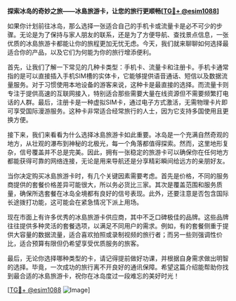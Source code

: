 **探索冰岛的奇妙之旅——冰島旅游卡，让您的旅行更顺畅[[TG💪+ @esim1088](https://t.me/s/esim1088)]**

如果你计划前往冰岛，那么选择一张适合自己的手机卡或流量卡是必不可少的步骤。无论是为了保持与家人朋友的联系，还是为了方便导航、查找景点信息，一张优质的冰島旅游卡都能让你的旅程更加无忧无虑。今天，我们就来聊聊如何选择最适合你的产品，以及它们为何能为你的旅行增添便利。

首先，让我们了解一下常见的几种卡类型：手机卡、流量卡和注册卡。手机卡通常指的是可以直接插入手机SIM槽的实体卡，它能够提供语音通话、短信以及数据流量服务。对于习惯使用本地设备的游客来说，这种卡是最直接的选择。而流量卡则专注于提供高速的互联网接入，特别适合那些需要大量在线资源但不需要频繁打电话的人群。最后，注册卡是一种虚拟SIM卡，通过电子方式激活，无需物理卡片即可享受国际漫游服务。这种卡非常适合经常旅行的人士，因为它支持多国使用且更换方便。

接下来，我们来看看为什么选择冰島旅游卡如此重要。冰岛是一个充满自然奇观的地方，从壮观的瀑布到神秘的北极光，每一个角落都值得探索。然而，这里地形复杂，信号覆盖并不总是完美。因此，拥有一张稳定的旅游卡可以确保你在任何地方都能获得可靠的网络连接，无论是用来导航还是分享精彩瞬间给远方的亲朋好友。

当你决定购买冰島旅游卡时，有几个关键因素需要考虑。首先是价格，不同的服务商提供的套餐价格差异可能很大，所以务必货比三家。其次是覆盖范围和服务质量，确保所选套餐在冰岛全境都有良好的信号表现。此外，还要注意是否包含国际长途拨打功能，这可能会在紧急情况下派上用场。

现在市面上有许多优秀的冰島旅游卡供应商，其中不乏口碑极佳的品牌。这些品牌往往提供多种灵活的套餐选项，以满足不同用户的需求。例如，有的套餐侧重于提供大容量的数据流量，适合喜欢拍照或录制视频的旅行者；而另一些则强调性价比，适合预算有限但仍希望享受优质服务的旅客。

最后，无论你选择哪种类型的卡，请记得提前做好功课，并根据自身需求做出明智的选择。毕竟，一次成功的旅行离不开良好的通讯保障。希望这篇介绍能帮助你找到最合适的冰島旅游卡，祝你在冰岛度过一段难忘的美好时光！

[[TG💪+ @esim1088](https://t.me/s/esim1088) ![Image](https://i.postimg.cc/4NQfJmqS/Snipaste-2025-05-13-00-14-12.png)]